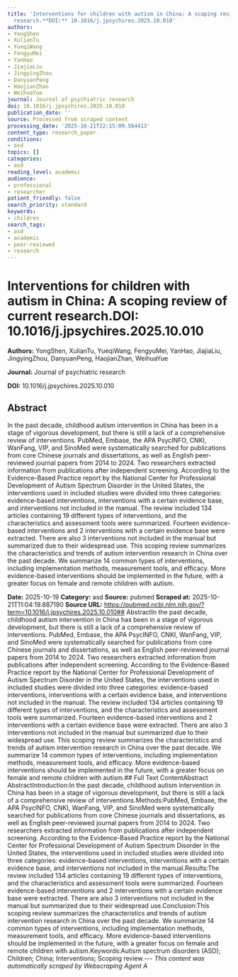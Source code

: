 ```yaml
---
title: 'Interventions for children with autism in China: A scoping review of current
  research.**DOI:** 10.1016/j.jpsychires.2025.10.010'
authors:
- YongShen
- XulianTu
- YueqiWang
- FengyuMei
- YanHao
- JiajiaLiu
- JingyingZhou
- DanyuanPeng
- HaojianZhan
- WeihuaYue
journal: Journal of psychiatric research
doi: 10.1016/j.jpsychires.2025.10.010
publication_date: ''
source: Processed from scraped content
processing_date: '2025-10-21T22:15:09.564413'
content_type: research_paper
conditions:
- asd
topics: []
categories:
- asd
reading_level: academic
audience:
- professional
- researcher
patient_friendly: false
search_priority: standard
keywords:
- children
search_tags:
- asd
- academic
- peer-reviewed
- research
---
```


# Interventions for children with autism in China: A scoping review of current research.**DOI:** 10.1016/j.jpsychires.2025.10.010

**Authors:** YongShen, XulianTu, YueqiWang, FengyuMei, YanHao, JiajiaLiu, JingyingZhou, DanyuanPeng, HaojianZhan, WeihuaYue

**Journal:** Journal of psychiatric research

**DOI:** 10.1016/j.jpsychires.2025.10.010

## Abstract

In the past decade, childhood autism intervention in China has been in a stage of vigorous development, but there is still a lack of a comprehensive review of interventions.
PubMed, Embase, the APA PsycINFO, CNKI, WanFang, VIP, and SinoMed were systematically searched for publications from core Chinese journals and dissertations, as well as English peer-reviewed journal papers from 2014 to 2024. Two researchers extracted information from publications after independent screening. According to the Evidence-Based Practice report by the National Center for Professional Development of Autism Spectrum Disorder in the United States, the interventions used in included studies were divided into three categories: evidence-based interventions, interventions with a certain evidence base, and interventions not included in the manual.
The review included 134 articles containing 19 different types of interventions, and the characteristics and assessment tools were summarized. Fourteen evidence-based interventions and 2 interventions with a certain evidence base were extracted. There are also 3 interventions not included in the manual but summarized due to their widespread use.
This scoping review summarizes the characteristics and trends of autism intervention research in China over the past decade. We summarize 14 common types of interventions, including implementation methods, measurement tools, and efficacy. More evidence-based interventions should be implemented in the future, with a greater focus on female and remote children with autism.

**Date:** 2025-10-19
**Category:** asd
**Source:** pubmed
**Scraped at:** 2025-10-21T11:04:19.887190
**Source URL:** https://pubmed.ncbi.nlm.nih.gov/?term=10.1016/j.jpsychires.2025.10.010## AbstractIn the past decade, childhood autism intervention in China has been in a stage of vigorous development, but there is still a lack of a comprehensive review of interventions.
PubMed, Embase, the APA PsycINFO, CNKI, WanFang, VIP, and SinoMed were systematically searched for publications from core Chinese journals and dissertations, as well as English peer-reviewed journal papers from 2014 to 2024. Two researchers extracted information from publications after independent screening. According to the Evidence-Based Practice report by the National Center for Professional Development of Autism Spectrum Disorder in the United States, the interventions used in included studies were divided into three categories: evidence-based interventions, interventions with a certain evidence base, and interventions not included in the manual.
The review included 134 articles containing 19 different types of interventions, and the characteristics and assessment tools were summarized. Fourteen evidence-based interventions and 2 interventions with a certain evidence base were extracted. There are also 3 interventions not included in the manual but summarized due to their widespread use.
This scoping review summarizes the characteristics and trends of autism intervention research in China over the past decade. We summarize 14 common types of interventions, including implementation methods, measurement tools, and efficacy. More evidence-based interventions should be implemented in the future, with a greater focus on female and remote children with autism.## Full Text ContentAbstract AbstractIntroduction:In the past decade, childhood autism intervention in China has been in a stage of vigorous development, but there is still a lack of a comprehensive review of interventions.Methods:PubMed, Embase, the APA PsycINFO, CNKI, WanFang, VIP, and SinoMed were systematically searched for publications from core Chinese journals and dissertations, as well as English peer-reviewed journal papers from 2014 to 2024. Two researchers extracted information from publications after independent screening. According to the Evidence-Based Practice report by the National Center for Professional Development of Autism Spectrum Disorder in the United States, the interventions used in included studies were divided into three categories: evidence-based interventions, interventions with a certain evidence base, and interventions not included in the manual.Results:The review included 134 articles containing 19 different types of interventions, and the characteristics and assessment tools were summarized. Fourteen evidence-based interventions and 2 interventions with a certain evidence base were extracted. There are also 3 interventions not included in the manual but summarized due to their widespread use.Conclusion:This scoping review summarizes the characteristics and trends of autism intervention research in China over the past decade. We summarize 14 common types of interventions, including implementation methods, measurement tools, and efficacy. More evidence-based interventions should be implemented in the future, with a greater focus on female and remote children with autism.Keywords:Autism spectrum disorders (ASD); Children; China; Interventions; Scoping review.---
*This content was automatically scraped by Webscraping Agent A*